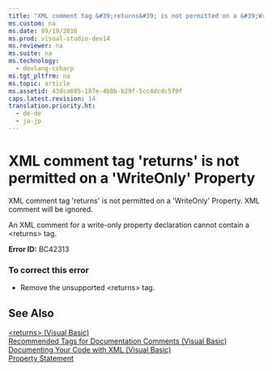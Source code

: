 ```yaml
---
title: "XML comment tag &#39;returns&#39; is not permitted on a &#39;WriteOnly&#39; Property"
ms.custom: na
ms.date: 09/19/2016
ms.prod: visual-studio-dev14
ms.reviewer: na
ms.suite: na
ms.technology: 
  - devlang-csharp
ms.tgt_pltfrm: na
ms.topic: article
ms.assetid: 43dca605-187e-4b0b-b29f-5cc4dcdc5f9f
caps.latest.revision: 14
translation.priority.ht: 
  - de-de
  - ja-jp
---
```

# XML comment tag &#39;returns&#39; is not permitted on a &#39;WriteOnly&#39; Property
XML comment tag 'returns' is not permitted on a 'WriteOnly' Property. XML comment will be ignored.  
  
 An XML comment for a write-only property declaration cannot contain a <returns\> tag.  
  
 **Error ID:** BC42313  
  
### To correct this error  
  
-   Remove the unsupported <returns\> tag.  
  
## See Also  
 [<returns\> (Visual Basic)](../vs140/-returns---Visual-Basic-.md)   
 [Recommended Tags for Documentation Comments (Visual Basic)](../vs140/Recommended-XML-Tags-for-Documentation-Comments--Visual-Basic-.md)   
 [Documenting Your Code with XML (Visual Basic)](../vs140/Documenting-Your-Code-with-XML--Visual-Basic-.md)   
 [Property Statement](../vs140/Property-Statement.md)